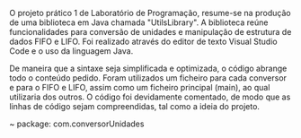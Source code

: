   O projeto prático 1 de Laboratório de Programação, resume-se na produção de uma biblioteca em Java chamada "UtilsLibrary". A biblioteca reúne funcionalidades para conversão de unidades e manipulação de estrutura de dados FIFO e LIFO.
Foi realizado através do editor de texto Visual Studio Code e o uso da linguagem Java.

  De maneira que a sintaxe seja simplificada e optimizada, o código abrange todo o conteúdo pedido. Foram utilizados um ficheiro para cada conversor e para o FIFO e LIFO, assim como um ficheiro principal (main), ao qual utilizaria dos outros. O código foi devidamente comentado, de modo que as linhas de código sejam compreendidas, tal como a ideia do projeto.

  ~  package: com.conversorUnidades
  
